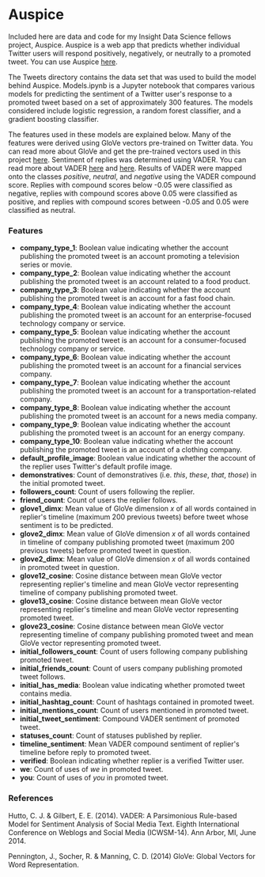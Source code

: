 # Auspice

Included here are data and code for my Insight Data Science fellows project, Auspice. Auspice is a web app that predicts whether individual Twitter users will respond positively, negatively, or neutrally to a promoted tweet. You can use Auspice [here](http://www.auspiceapp.com/).

The Tweets directory contains the data set that was used to build the model behind Auspice. Models.ipynb is a Jupyter notebook that compares various models for predicting the sentiment of a Twitter user's response to a promoted tweet based on a set of approximately 300 features. The models considered include logistic regression, a random forest classifier, and a gradient boosting classifier.

The features used in these models are explained below. Many of the features were derived using GloVe vectors pre-trained on Twitter data. You can read more about GloVe and get the pre-trained vectors used in this project [here](https://nlp.stanford.edu/projects/glove/). Sentiment of replies was determined using VADER. You can read more about VADER [here](https://github.com/cjhutto/vaderSentiment) and [here](http://www.nltk.org/_modules/nltk/sentiment/vader.html). Results of VADER were mapped onto the classes *positive*, *neutral*, and *negative* using the VADER compound score. Replies with compound scores below -0.05 were classified as negative, replies with compound scores above 0.05 were classified as positive, and replies with compound scores between -0.05 and 0.05 were classified as neutral.

### Features

- **company\_type\_1**: Boolean value indicating whether the account publishing the promoted tweet is an account promoting a television series or movie.
- **company\_type\_2**: Boolean value indicating whether the account publishing the promoted tweet is an account related to a food product.
- **company\_type\_3**: Boolean value indicating whether the account publishing the promoted tweet is an account for a fast food chain.
- **company\_type\_4**: Boolean value indicating whether the account publishing the promoted tweet is an account for an enterprise-focused technology company or service.
- **company\_type\_5**: Boolean value indicating whether the account publishing the promoted tweet is an account for a consumer-focused technology company or service.
- **company\_type\_6**: Boolean value indicating whether the account publishing the promoted tweet is an account for a financial services company.
- **company\_type\_7**: Boolean value indicating whether the account publishing the promoted tweet is an account for a transportation-related company.
- **company\_type\_8**: Boolean value indicating whether the account publishing the promoted tweet is an account for a news media company.
- **company\_type\_9**: Boolean value indicating whether the account publishing the promoted tweet is an account for an energy company.
- **company\_type\_10**: Boolean value indicating whether the account publishing the promoted tweet is an account of a clothing company.
- **default\_profile\_image**: Boolean value indicating whether the account of the replier uses Twitter's default profile image.
- **demonstratives**: Count of demonstratives (i.e. *this*, *these*, *that*, *those*) in the initial promoted tweet.
- **followers\_count**: Count of users following the replier.
- **friend\_count**: Count of users the replier follows.
- **glove1\_dimx**: Mean value of GloVe dimension *x* of all words contained in replier's timeline (maximum 200 previous tweets) before tweet whose sentiment is to be predicted.
- **glove2\_dimx**: Mean value of GloVe dimension *x* of all words contained in timeline of company publishing promoted tweet (maximum 200 previous tweets) before promoted tweet in question.
- **glove2\_dimx**: Mean value of GloVe dimension *x* of all words contained in promoted tweet in question.
- **glove12\_cosine**: Cosine distance between mean GloVe vector representing replier's timeline and mean GloVe vector representing timeline of company publishing promoted tweet.
- **glove13\_cosine**: Cosine distance between mean GloVe vector representing replier's timeline and mean GloVe vector representing promoted tweet.
- **glove23\_cosine**: Cosine distance between mean GloVe vector representing timeline of company publishing promoted tweet and mean GloVe vector representing promoted tweet.
- **initial\_followers\_count**: Count of users following company publishing promoted tweet.
- **initial\_friends\_count**: Count of users company publishing promoted tweet follows.
- **initial\_has\_media**: Boolean value indicating whether promoted tweet contains media.
- **initial\_hashtag\_count**: Count of hashtags contained in promoted tweet.
- **initial\_mentions\_count**: Count of users mentioned in promoted tweet.
- **initial\_tweet\_sentiment**: Compound VADER sentiment of promoted tweet.
- **statuses\_count**: Count of statuses published by replier.
- **timeline\_sentiment**: Mean VADER compound sentiment of replier's timeline before reply to promoted tweet.
- **verified**: Boolean indicating whether replier is a verified Twitter user.
- **we**: Count of uses of *we* in promoted tweet.
- **you**: Count of uses of *you* in promoted tweet.

### References

Hutto, C. J. & Gilbert, E. E. (2014). VADER: A Parsimonious Rule-based Model for
Sentiment Analysis of Social Media Text. Eighth International Conference on
Weblogs and Social Media (ICWSM-14). Ann Arbor, MI, June 2014.

Pennington, J., Socher, R. & Manning, C. D. (2014) GloVe: Global Vectors for Word Representation.
